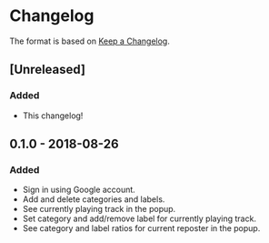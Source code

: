 # Changelog
The format is based on [Keep a Changelog](https://keepachangelog.com/en/1.0.0/).

## [Unreleased]
### Added
- This changelog!

## 0.1.0 - 2018-08-26
### Added
- Sign in using Google account.
- Add and delete categories and labels.
- See currently playing track in the popup.
- Set category and add/remove label for currently playing track.
- See category and label ratios for current reposter in the popup.
